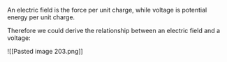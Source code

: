 An electric field is the force per unit charge, while voltage is potential energy per unit charge.

Therefore we could derive the relationship between an electric field and a voltage:

![[Pasted image 203.png]]